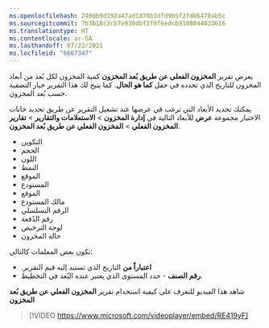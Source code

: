 ```yaml
---
ms.openlocfilehash: 240db9d192a47ad1d70b3dfd9b5f2fd06470ab5c
ms.sourcegitcommit: 7b3b18c3cb7e930dbf2f9f6edcb9108044033616
ms.translationtype: HT
ms.contentlocale: ar-SA
ms.lasthandoff: 07/22/2021
ms.locfileid: "6667347"
---
```

يعرض تقرير **المخزون الفعلي عن طريق بُعد المخزون** كمية المخزون لكل بُعد من أبعاد المخزون للتاريخ الذي تحدده في حقل **كما هو الحال‬**. كما يتيح لك هذا التقرير خيار التصفية حسب بُعد المخزون.

يمكنك تحديد الأبعاد التي ترغب في عرضها عند تشغيل التقرير عن طريق تحديد خانات الاختيار مجموعة **عرض** للأبعاد التالية في **إدارة المخزون** > **الاستعلامات والتقارير** > **تقارير المخزون الفعلي** > **المخزون الفعلي عن طريق بُعد المخزون**.

- التكوين
- الحجم
- اللون
- النمط
- الموقع
- المستودع
- الموقع
- مالك المستودع
- الرقم التسلسلي
- رقم الدُفعة
- لوحة الترخيص
- حالة المخزون

تكون بعض المعلمات كالتالي: 

- **‏‫اعتباراً من** التاريخ الذي تستند إليه قيم التقرير.
- **رقم الصنف** - حدد المستوى الذي يعتبر عنده البُعد في التخطيط. 

شاهد هذا الفيديو للتعرف على كيفية استخدام تقرير **المخزون الفعلي عن طريق بُعد المخزون**

 > [!VIDEO https://www.microsoft.com/videoplayer/embed/RE419yF]


